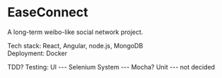 # EaseConnect
A long-term weibo-like social network project. 

Tech stack: React, Angular, node.js, MongoDB  
Deployment: Docker

TDD?
Testing: 
UI --- Selenium
System --- Mocha?
Unit --- not decided
